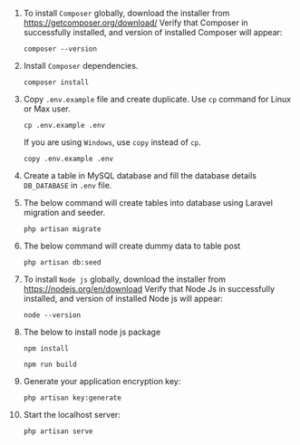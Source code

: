 1.  To install `Composer` globally, download the installer from https://getcomposer.org/download/ Verify that Composer in successfully installed, and version of installed Composer will appear:

        composer --version

2.  Install `Composer` dependencies.

        composer install

3.  Copy `.env.example` file and create duplicate. Use `cp` command for Linux or Max user.

        cp .env.example .env

    If you are using `Windows`, use `copy` instead of `cp`.

        copy .env.example .env

4.  Create a table in MySQL database and fill the database details `DB_DATABASE` in `.env` file.

5.  The below command will create tables into database using Laravel migration and seeder.

        php artisan migrate

6.  The below command will create dummy data to table post

        php artisan db:seed

7.  To install `Node js` globally, download the installer from https://nodejs.org/en/download Verify that Node Js in successfully installed, and version of installed Node js will appear:

        node --version

8.  The below to install node js package

        npm install

        npm run build

9.  Generate your application encryption key:

        php artisan key:generate

10. Start the localhost server:

        php artisan serve
